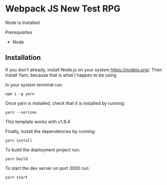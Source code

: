 # Webpack JS New Test RPG
Node is Installed

Prerequisites
* Node

## Installation
If you don't already, install Node.js on your system <https://nodejs.org/>.
Then install Yarn, because that is what I happen to be using

In your system terminal run:
```
npm i -g yarn
```

Once yarn is installed, check that it is installed by running:
```
yarn --version
```

This template works with v1.9.4

Finally, install the dependencies by running:
```
yarn install
```

To build the deployment project run:
```
yarn build
```

To start the dev server on port 3000 run:
```
yarn start
```
